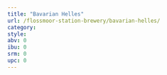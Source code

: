```yaml
---
title: "Bavarian Helles"
url: /flossmoor-station-brewery/bavarian-helles/
category: 
style: 
abv: 0
ibu: 0
srm: 0
upc: 0
---
```


